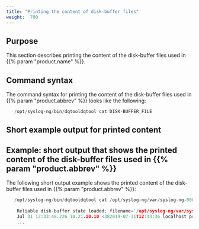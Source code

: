 ```yaml
---
title: "Printing the content of disk-buffer files"
weight:  700
---
```

<!-- DISCLAIMER: This file is based on the syslog-ng Open Source Edition documentation https://github.com/balabit/syslog-ng-ose-guides/commit/2f4a52ee61d1ea9ad27cb4f3168b95408fddfdf2 and is used under the terms of The syslog-ng Open Source Edition Documentation License. The file has been modified by Axoflow. -->

## Purpose

This section describes printing the content of the disk-buffer files used in {{% param "product.name" %}}.


## Command syntax

The command syntax for printing the content of the disk-buffer files used in {{% param "product.abbrev" %}} looks like the following:

```c
   /opt/syslog-ng/bin/dqtooldqtool cat DISK-BUFFER_FILE
```



## Short example output for printed content


## Example: short output that shows the printed content of the disk-buffer files used in {{% param "product.abbrev" %}}

The following short output example shows the printed content of the disk-buffer files used in {{% param "product.abbrev" %}}:

```c
   /opt/syslog-ng/bin/dqtooldqtool cat /opt/syslog-ng/var/syslog-ng-00000.rqf
    
    Reliable disk-buffer state loaded; filename='/opt/syslog-ng/var/syslog-ng-00000.rqf', queue_length='2952', size='-437712'
    Jul 31 12:33:48.226 10.21.10.10 <382019-07-31T12:33:36 localhost prg00000[1234]: seq: 0000000838, thread: 0000, runid: 1564569216, stamp: 2019-07-31T12:33:36 PADDPADDPADDPADDPADDPADDPADDPADDPADDPADDPADDPADDPADDPADDPADDPADDPADDPADDPADDPADDPADDPADDPADD
    ...
```


